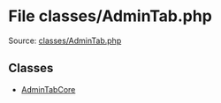 File classes/AdminTab.php
=========

Source: [classes/AdminTab.php](https://github.com/PrestaShop/PrestaShop/blob/1.6.0.11/classes/AdminTab.php)


Classes
-------

* [AdminTabCore](class.AdminTabCore.md)

